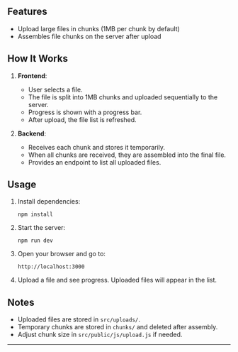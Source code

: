 

## Features

- Upload large files in chunks (1MB per chunk by default)
- Assembles file chunks on the server after upload



## How It Works

1. **Frontend**:  
   - User selects a file.
   - The file is split into 1MB chunks and uploaded sequentially to the server.
   - Progress is shown with a progress bar.
   - After upload, the file list is refreshed.

2. **Backend**:  
   - Receives each chunk and stores it temporarily.
   - When all chunks are received, they are assembled into the final file.
   - Provides an endpoint to list all uploaded files.

## Usage

1. Install dependencies:
   ```
   npm install
   ```

2. Start the server:
   ```
   npm run dev
   ```

3. Open your browser and go to:
   ```
   http://localhost:3000
   ```

4. Upload a file and see progress. Uploaded files will appear in the list.

## Notes

- Uploaded files are stored in `src/uploads/`.
- Temporary chunks are stored in `chunks/` and deleted after assembly.
- Adjust chunk size in `src/public/js/upload.js` if needed.

---
